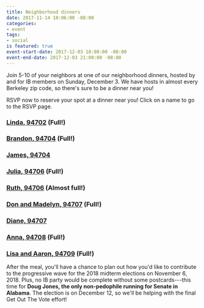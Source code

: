 ```yaml
---
title: Neighborhood dinners
date: 2017-11-14 10:06:00 -08:00
categories:
- event
tags:
- social
is featured: true
event-start-date: 2017-12-03 18:00:00 -08:00
event-end-date: 2017-12-03 21:00:00 -08:00
---
```


Join 5-10 of your neighbors at one of our neighborhood dinners, hosted by and for IB members on Sunday, December 3. We have hosts in almost every Berkeley zip code, so there's sure to be a dinner near you!

RSVP now to reserve your spot at a dinner near you! Click on a name to go to the RSVP page.

### [Linda, 94702](https://actionnetwork.org/events/neighborhood-dinner-lindas-94702) (Full!)
### [Brandon, 94704](https://actionnetwork.org/events/neighborhood-dinner-brandons-94704) (Full!)
### [James, 94704](https://actionnetwork.org/events/neighborhood-dinner-jamess-94704)
### [Julia, 94706](https://actionnetwork.org/events/neighborhood-dinner-julias-94706) (Full!)
### [Ruth, 94706](https://actionnetwork.org/events/neighborhood-dinner-ruths-94706) (Almost full!)
### [Don and Madelyn, 94707](https://actionnetwork.org/events/neighborhood-dinner-don-and-madelyns-94707) (Full!)
### [Diane, 94707](https://actionnetwork.org/events/neighborhood-dinner-dianes-94707)
### [Anna, 94708](https://actionnetwork.org/events/neighborhood-dinner-annas-94708) (Full!)
### [Lisa and Aaron, 94709](https://actionnetwork.org/events/neighborhood-dinner-lisa-and-aarons-94709) (Full!)

After the meal, you'll have a chance to plan out how you'd like to contribute to the progressive wave for the 2018 midterm elections on November 6, 2018. Plus, no IB party would be complete without some postcards---this time for **Doug Jones, the only non-pedophile running for Senate in Alabama**. The election is on December 12, so we'll be helping with the final Get Out The Vote effort!